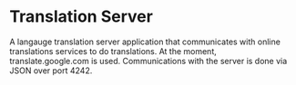 Translation Server
==================

A langauge translation server application that communicates with online translations services to do 
translations.  At the moment, translate.google.com is used.  Communications with the server is done via JSON 
over port 4242.
